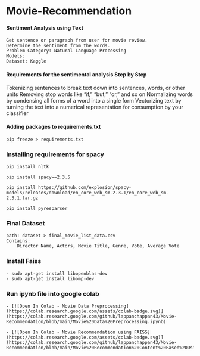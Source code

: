 # Movie-Recommendation
#### Sentiment Analysis using Text

    Get sentence or paragraph from user for movie review.
    Determine the sentiment from the words.
    Problem Category: Natural Language Processing
    Models:
    Dataset: Kaggle

#### Requirements for the sentimental analysis Step by Step

 Tokenizing sentences to break text down into sentences, words, or other units
 Removing stop words like “if,” “but,” “or,” and so on
Normalizing words by condensing all forms of a word into a single form
Vectorizing text by turning the text into a numerical representation for consumption by your classifier

#### Adding packages to requirements.txt
    pip freeze > requirements.txt

### Installing requirements for spacy
    pip install nltk

    pip install spacy==2.3.5
    
    pip install https://github.com/explosion/spacy-models/releases/download/en_core_web_sm-2.3.1/en_core_web_sm-2.3.1.tar.gz
    
    pip install pyresparser

### Final Dataset
    path: dataset > final_movie_list_data.csv
    Contains:
        Director Name, Actors, Movie Title, Genre, Vote, Average Vote

### Install Faiss
	- sudo apt-get install libopenblas-dev
	- sudo apt-get install libomp-dev

### Run ipynb file into google colab
    - [![Open In Colab - Movie Data Preprocessing](https://colab.research.google.com/assets/colab-badge.svg)](https://colab.research.google.com/github/lappanchappan43/Movie-Recommendation/blob/main/Movie%20Data%20Preprocessing.ipynb)

    - [![Open In Colab - Movie Recommendation using FAISS](https://colab.research.google.com/assets/colab-badge.svg)](https://colab.research.google.com/github/lappanchappan43/Movie-Recommendation/blob/main/Movie%20Recommendation%20Content%20Based%20Using%20FAISS.ipynb)
